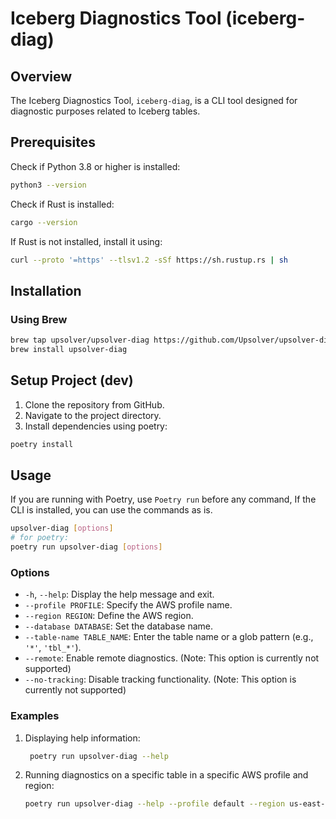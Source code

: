 # Iceberg Diagnostics Tool (iceberg-diag)

## Overview

The Iceberg Diagnostics Tool, `iceberg-diag`, is a CLI tool designed for diagnostic purposes related to Iceberg tables. 

## Prerequisites

Check if Python 3.8 or higher is installed:
```bash
python3 --version
```
Check if Rust is installed:
```bash
cargo --version
```
If Rust is not installed, install it using:
```bash
curl --proto '=https' --tlsv1.2 -sSf https://sh.rustup.rs | sh
```

## Installation


### Using Brew
 ```bash
 brew tap upsolver/upsolver-diag https://github.com/Upsolver/upsolver-diag
brew install upsolver-diag
 ```


## Setup Project (dev)


1. Clone the repository from GitHub.
2. Navigate to the project directory.
3. Install dependencies using poetry:

```bash
poetry install
```


## Usage
If you are running with Poetry, use `Poetry run` before any command,
If the CLI is installed, you can use the commands as is.
```bash
upsolver-diag [options]
# for poetry:
poetry run upsolver-diag [options]
```

### Options

- `-h`, `--help`: Display the help message and exit.
- `--profile PROFILE`: Specify the AWS profile name.
- `--region REGION`: Define the AWS region.
- `--database DATABASE`: Set the database name.
- `--table-name TABLE_NAME`: Enter the table name or a glob pattern (e.g., `'*'`, `'tbl_*'`).
- `--remote`: Enable remote diagnostics.  (Note: This option is currently not supported)
- `--no-tracking`: Disable tracking functionality. (Note: This option is currently not supported)

### Examples
1. Displaying help information:
    ```bash
     poetry run upsolver-diag --help
    ```
2. Running diagnostics on a specific table in a specific AWS profile and region:
   ```bash
   poetry run upsolver-diag --help --profile default --region us-east-1 --database my_db --table-name '*'
    ```